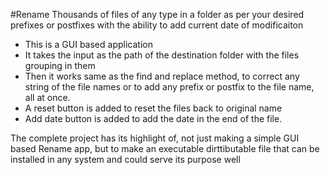 #Rename Thousands of files of any type in a folder as per your desired prefixes or postfixes with the ability to add current date of modificaiton

- This is a GUI based application
- It takes the input as the path of the destination folder with the files grouping in them
- Then it works same as the find and replace method, to correct any string of the file names or to add any prefix or postfix to the file name, all at once.
- A reset button is added to reset the files back to original name
- Add date button is added to add the date in the end of the file.

The complete project has its highlight of, not just making a simple GUI based Rename app, but to make an executable dirttibutable file that can be installed in any system and could serve its purpose well
